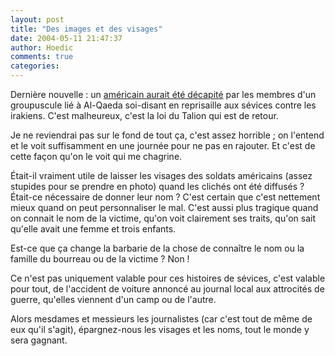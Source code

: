 ```yaml
---
layout: post
title: "Des images et des visages"
date: 2004-05-11 21:47:37
author: Hoedic
comments: true
categories: 
---
```



Dernière nouvelle : un [américain aurait été décapité](http://www.cyberpresse.ca/monde/article/1,151,1065,052004,676381.shtml) par les membres d'un groupuscule lié à Al-Qaeda soi-disant en reprisaille aux sévices contre les irakiens. C'est malheureux, c'est la loi du Talion qui est de retour.

Je ne reviendrai pas sur le fond de tout ça, c'est assez horrible ; on l'entend et le voit suffisamment en une journée pour ne pas en rajouter. Et c'est de cette façon qu'on le voit qui me chagrine.

Était-il vraiment utile de laisser les visages des soldats américains (assez stupides pour se prendre en photo) quand les clichés ont été diffusés ? Était-ce nécessaire de donner leur nom ? C'est certain que c'est nettement mieux quand on peut personnaliser le mal. C'est aussi plus tragique quand on connait le nom de la victime, qu'on voit clairement ses traits, qu'on sait qu'elle avait une femme et trois enfants.

Est-ce que ça change la barbarie de la chose de connaître le nom ou la famille du bourreau ou de la victime ? Non !

Ce n'est pas uniquement valable pour ces histoires de sévices, c'est valable pour tout, de l'accident de voiture annoncé au journal local aux attrocités de guerre, qu'elles viennent d'un camp ou de l'autre.

Alors mesdames et messieurs les journalistes (car c'est tout de même de eux qu'il s'agit), épargnez-nous les visages et les noms, tout le monde y sera gagnant.